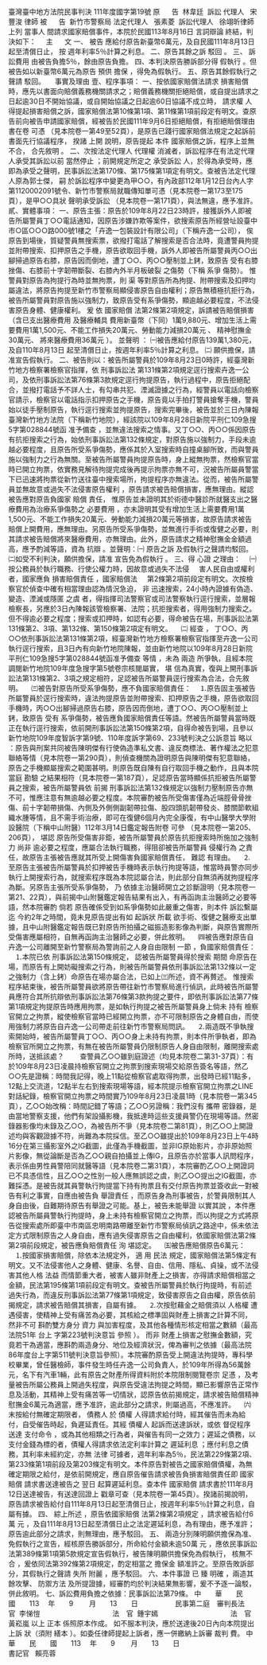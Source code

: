 臺灣臺中地方法院民事判決
111年度國字第19號
原      告  林韋廷  
訴訟
代理人
  宋豐浚
律師
被      告  新竹市警察局
法定代理人
  張素菱  
訴訟代理人
  徐翊昕律師
上列
當事人
間請求國家賠償事件，本院於民國113年8月16日
言詞辯論
終結，判決如下：
    主      文
一、
被告
應給付原告新臺幣6萬元，及自民國111年8月13日起至清償日止，
按
週年利率5％計算之利息。
二、原告其餘之訴
駁回
。
三、
訴訟費用
由被告負擔5％，餘由原告負擔。
四、本判決原告勝訴部分得
假執行
。但被告如以新臺幣6萬元為原告
預供
擔保
，得免為假執行。
五、原告其餘假執行之
聲請
駁回。
    事實及理由
壹、程序事項：
一、按依國家賠償法請求
損害賠償
時，應先以書面向賠償義務機關請求之；賠償義務機關拒絕賠償，或自提出請求之日起逾30日不開始協議，或自開始協議之日起逾60日協議不成立時，
請求權
人得提起損害賠償之訴，國家賠償法第10條第1項、第11條第1項前段定有明文。查原告前向被告申請國家賠償，經被告於民國111年9月6日拒絕賠償，有拒絕賠償理由書在卷
可憑
（見本院卷一第49至52頁），是原告已踐行國家賠償法規定之起訴前書面先行協議程序，
揆諸
上開
說明，原告提起
本件
國家賠償之訴，程序上並無不合，
合先敘明
。
二、次按法定代理人
代理權
消滅者，訴訟程序在有法定代理人承受其訴訟以前
當然停止
；前開規定所定之
承受訴訟
人，於得為承受時，應即為承受之聲明，民事訴訟法第170條、第175條第1項定有明文。查被告法定代理人原為郭士傑，
嗣
於訴訟程序中變更為甲○○，有內政部112年1月12日台內人字第1120002091號令、新竹市警察局就職傳知單可憑（見本院卷一第173至175頁），是甲○○具狀
聲明承受訴訟
（見本院卷一第171頁），與法無違，應予准許。
貳、實體事項：
一、原告主張：原告於109年8月22日23時許，接獲訴外人即被告所屬警員丁○○電話通知，因原告涉嫌詐欺等案件，欲搜索原告所經營址設臺中市○區○○○路000號1樓之「卉逸一包裝設計有限公司」（下稱卉逸一公司），
俟
原告到場後，質疑警員無搜索票，欲撥打電話了解搜索是否合法時，竟遭警員拘提並附帶搜索、扣押原告之手機，原告欲取回手機，訴外人即被告所屬警員丙○○出腳掃過原告右膝，原告因而倒地，遭丁○○、丙○○壓制並上銬，致原告
受有右膝挫傷、右膝前十字韌帶斷裂、右膝內外半月板破裂
之傷勢（下稱
系爭
傷勢）。
惟
警員對原告為拘提行為時並無拘票，則
渠
等對原告所為拘提、附帶搜索及扣押均屬違法，將原告拘提至新竹市警察局顯侵害原告自由權利；原告無積極抗拒行為，被告所屬警員對原告施以強制力，致原告受有系爭傷勢，顯逾越必要程度，不法侵害原告身體、健康權利。
爰
依
國家賠償
法第2條第2項規定，訴請被告賠償損害（含已支出醫療費用
及醫療輔具
費用新臺幣（下同）1萬9,880元、增加生活上需要費用1萬1,500元、不能工作損失20萬元、勞動能力減損20萬元
、
精神慰撫金
30萬元、
將來醫療費用36萬元
）。
並聲明
：
㈠被告應給付原告139萬1,380元，及自110年8月13日
起至清償日止，按週年利率5％計算之利息。
㈡
願供擔保，請准宣告假執行。
二、被告則以：被告所屬警員於109年8月23日0時許，經臺灣新竹地方檢察署檢察官指揮，依
刑事訴訟法
第131條第2項規定逕行搜索卉逸一公司，及依刑事訴訟法第76條第3款規定逕行拘提原告，執行過程中，原告拒絕配合，並撥打電話予不詳人士，有勾串共犯、湮滅證據之行為，經警員以電話向檢察官請示，檢察官以電話指示扣押原告之手機，原告竟以手拍打警員搶奪手機，警員始以徒手壓制原告，執行逕行搜索並拘提原告，搜索完畢後，被告並於三日內陳報臺灣新竹地方法院（下稱新竹地院），經該院以109年8月28日新院平刑仁109急搜5字第028844號函
准予備查
，並無違法搜索之情事。又丁○○、丙○○係因原告有抗拒搜索之行為，始依刑事訴訟法第132條規定，對原告施以強制力，手段未逾越必要程度，且原告所受系爭傷勢，應係其於入室搜索時自撞桌腳所致，而與警員施以強制力之行為無關。至被告所屬警員拘提原告時，身上縱無拘票，然檢察官當時已開立拘票，依實務見解待拘提完成後再提示拘票亦無不可，況被告所屬員警當下已迅速將拘票從新竹送往臺中搜索場所，拘提程序亦無違法。從而，被告所屬警員並無故意或過失不法侵害原告權利
，原告請求被告賠償損害，應無理由。縱認被告應對原告負國家
賠償
責任，
惟原告並未證明其於術德中醫診所就醫支出之醫療費用為治療系爭傷勢之
必要費用
，亦未證明其受有增加生活上需要費用1萬1,500元、不能工作損失20萬元、勞動能力減損20萬元等損害，故原告請求被告賠償上開費用，應無理由。另原告所受系爭傷勢，並無進行手術或復健之必要，則其請求被告賠償將來醫療費用，亦無理由。此外，原告請求之精神慰撫金金額過高，應予酌減等語，資為
抗辯
。並聲明：㈠
原告之訴
及假執行之聲請均駁回。㈡如受不利判決，願供擔保，請准
宣告免為假執行
。
三、得
心證
之理由：
　㈠按公務員於執行職務、行使公權力時，因故意或過失不法侵
    害人民自由或權利者，國家應負
損害賠償責任
，國家賠償法
    第2條第2項前段定有明文。次按檢察官於偵查中確有相當理由認為情況急迫，
非
迅速搜索，24小時內證據有偽造、變造、湮滅或隱匿
之虞
者，得指揮司法警察官或司法警察執行逕行搜索，並層報檢察長，另應於3日內陳報該管檢察署、法院；抗拒搜索者，得用強制力搜索之。但不得逾必要之程度；搜索或扣押時，如認有必要，得命被告在場，刑事訴訟法第131條第2、3項、第132條、第150條第2項定有明文。
　㈡
經查
，
丁○○、丙○○依刑事訴訟法第131條第2項，經臺灣新竹地方檢察署檢察官指揮至卉逸一公司執行逕行搜索，且3日內有向新竹地院陳報，並由新竹地院以109年8月28日新院平刑仁109急搜5字第028844號函准予備查
等情
，未為
兩造
所爭執，且經本院調閱新竹地院109年度急搜字第5號卷宗核閱屬實，
堪
信為真實，復與上開刑事訴訟法第131條第2、3項之規定相符，足認被告所屬警員逕行搜索為合法，合先敘明。
　㈢被告對原告所受系爭傷勢，應不負國家賠償責任：
　⒈原告固主張被告所屬警員於逕行搜索時，違法拘提原告並附帶搜索、扣押原告之手機，原告欲取回手機時，丙○○出腳掃過原告右膝，原告因而倒地，遭丁○○、丙○○壓制並上銬，致原告
受有
系爭傷勢，被告應負國家賠償責任等語。然被告所屬警員當時既正在執行逕行搜索，依前開刑事訴訟法第150條第2項，自得命被告到場，且參以新竹地院109年度智訴字第9號、110年度訴字第69、233號判決之公訴意旨
略以
：原告與刑案共同被告陳明傑有行使偽造準私文書、違反商標法、著作權法之犯意聯絡等情（見本院卷一第290頁），則偵查機關為證明原告與陳明傑有犯意聯絡，原告之手機顯屬搜索之範圍甚明。則原告既自陳有自行取回手機之動作，且與本院當庭
勘驗
之結果相符（見本院卷一第187頁），足認原告當時顯係抗拒被告所屬警員之搜索，被告所屬警員依
前揭
刑事訴訟法第132條規定以強制力壓制原告亦無不可，惟應注意有無逾越必要之程度。本院審酌被告所受傷害僅為近端脛骨骨挫傷、前十字韌帶損傷、內側及外側側副韌帶拉傷、股四頭肌韌帶發炎、膝關節軟組織水腫等情，且不需手術治療，即可在復健6個月內完全康復，有中山醫學大學附設醫院（下稱中山附醫）112年3月14日鑑定報告附卷
可參
（見本院卷一第205、206頁），
堪認
原告所受傷害非鉅，被告所屬警員於原告抗拒搜索時所施加之強制力
尚非
逾必要之程度，應屬合法執行職務，得阻卻被告所屬警員
侵權行為
之責任，故原告主張被告應就其所受上開傷害負國家賠償責任，
難認
有理由。
　⒉
至原告主張被告所屬警員於扣押被告手機時表示執行拘提等語，惟當時員警亦同步執行上開搜索行為，就搜索程序既為本院認屬合法，則此部分自無須再就拘提程序為斷。另原告主張所受系爭傷勢，
乃
依據主治醫師開立之診斷證明（見本院卷一第21、22頁），與前揭中山附醫鑑定報告結果有出入，有再函詢主治醫師之必要等語，然本院審酌
倘若
原告確係受到如系爭傷勢如此嚴重之傷害，則本件
訴訟繫屬
迄
今約2年之時間，竟未見原告提出有如
起訴狀
所載
欲手術、復健之醫療支出單據，且中山附醫鑑定報告既已對原告所拍攝之磁振造影影像為判斷，與原告實際所受傷害應屬相符，自無再函詢主治醫師之必要，併此敘明。
　㈣被告應對原告自卉逸一公司離開至新竹警察局為警詢前之人身自由限制
一節
，負國家賠償責任：
　⒈本院已依
刑事訴訟法第150條規定，
認被告所屬警員得於搜索
期間
命原告在場，而原告有上開妨礙搜索之行為，則被告所屬警員依刑事訴訟法第132條以一定之強制力（含上銬）命原告在場亦屬合法，已如上㈢所述，資不再贅述。
惟搜索程序結束後，被告所屬警員欲將原告帶往新竹市警察局進行偵訊，此時被告所屬警員應符合其所抗辯依刑事訴訟法第76條第3款拘提之要件，即依刑事訴訟法第77條第1項規定拘提原告時應用拘票，是如執行拘提之被告所屬警員身上倘未
持有
檢察官開立之拘票，縱使檢察官當時已經開立拘票，亦不可限制原告之身體自由，而使用強制力將原告自卉逸一公司帶走前往新竹市警察局問訊。
　⒉兩造既不爭執搜索開始時，被告所屬警員丁○○、丙○○身上未持有拘票，則本件所爭執者，即為檢察官所開立之拘票，有無在被告所屬警員仍限制原告人身自由限制，離開搜索處所時，送抵該處？
　　查警員乙○○雖到庭證述（均見本院卷二第31-37頁）：有於109年8月23日凌晨持檢察官開立之拘票到搜索現場交給原告簽名等語，然乙○○先是證稱：時間我記得，晚上11點從檢察官處取得拘票，出發時已經11點多，12點上交流道，12點半左右到搜索現場等語，經本院提示檢察官開立拘票之LINE對話紀錄，檢察官開立拘票之時間實乃109年8月23日凌晨1時（見本院卷一第345頁），乙○○始改稱：時間記錯了等語；乙○○另證稱：我們沒有
攜帶
密錄器，是由當地警察支援，他們有架設攝影機，我抵達時這些支援員警仍在現場等語。然密錄器影像均未錄及乙○○，為被告所不爭（見本院卷二第81頁），則乙○○上開證述均與客觀證據不符，尚難為本院採信。至乙○○雖提出於109年8月23日上午4時16分在第三攝影室外之IG截圖，此僅為手機截圖，並非IG原始影片，亦非原始照片影像，無從論斷是否為乙○○親自拍攝並上傳IG，且原告亦於當事人訊問程序，表示係由男性員警陪同就醫等語（見本院卷二第31頁），本院審酌乙○○上開證詞已不具憑信性，且乙○○之性別一般人應無誤認之虞，則乙○○提出之IG截圖，亦難採憑。是被告就其員警執行拘提當下持有拘票且有交付原告拘票並簽收此一對被告有利之事實，自應由被告負
舉證責任
，而原告身為刑事被告，於警員限制其人身自由後，自難期待原告有舉證之可能。基上，被告未能舉證
以實其說
，本件應認被告所屬員警執行拘提時，身上未持有檢察官開立之拘票，而以拘提之方式將原告從搜索處所即臺中市南區忠明南路帶離至新竹市警察局偵訊之路途中，係未依法定方式限制原告之人身自由，應有過失侵害原告之自由權利，依國家賠償法第2條第2項前段規定，被告應負賠償責任
洵
堪認定。
　㈤被告應賠償原告6萬元：
　⒈按國家損害賠償，除依本法規定外，
適
用
民法
規定，國家賠償法第5條定有明文。又不法侵害他人之身體、健康、名譽、自由、信用、隱私、貞操，或不法侵害其他人格
法益
而情節重大者，被害人雖非財產上之損害，亦得請求賠償相當之金額，民法第195條第1項前段定有明文。查被告所屬警員於執行拘提時，有前述過失行為，而違反刑事訴訟法第77條第1項規定，致侵害原告之自由權，原告依前揭規定，請求被告賠償其損害，自屬有據。
　⒉次按慰藉金之賠償須以
人格權
遭遇侵害，使精神上受有痛苦為必要，其核給之標準固與財產上損害之計算不同，
然非不可
斟酌雙方身分
資力
與加害程度，及其他各種情形核定相當之數額（最高法院51年
台上
字第223號判決意旨
參照
）。
而非
財產上損害之慰撫金數額，究竟若干為適當，應斟酌兩造身分、地位及經濟狀況，俾為審判之依據（最高法院86年度台上字第511號判決意旨參照）。本院審酌原告受上開違法拘提時，專科學校畢業，曾任醫檢師，事件發生時任卉逸一公司負責人，於109年所得為56萬餘元，名下有汽車1輛，此有原告之財產所得資料附於本院限制閱覽卷宗
足憑
，及考量被告所屬公務員上開過失程度，與原告受違法拘提之時間，顯已影響原告正常作息及活動，其精神上受有痛苦等一切情狀，認原告依前揭規定，請求被告賠償精神慰撫金6萬元為適當，應予准許，逾此部分之請求，則屬過高，不應准許。
　㈥
末按給付無確定期限者，
債務人
於
債權
人得請求給付時，經其催告而未為給付，自受催告時起，負遲延責任。其經
債權人
起訴而送達訴狀，或依
督促程序
送達
支付命令
，或為其他相類之行為者，與催告有同一之效力；遲延之債務，以支付金錢為標的者，債權人得請求依法定利率計算之
遲延利息
；應付利息之債務，其利率未經約定，亦無
法律
可據者，週年利率為5％，民法第229條第2項、第233條第1項前段及第203條定有明文。本件原告對被告之國家賠償債權，為無確定期限之給付，是依前開規定，應自原告催告請求被告負損害賠償責任即
國家賠償
請求書送達被告之
翌日
起算遲延利息。查本件
國家賠償
請求書於111年8月12日送達被告，有送達回證上
戳章可查（見本院卷一第45頁）。揆諸前揭說明，原告請求被告給付自111年8月13日起至清償日止，按週年利率5％計算之利息，自屬有據。
四、
綜上所述
，原告依國家賠償
法第2條第2項規定
，請求被告給付6萬
元
，及自111年8月13日起至清償日止之法定遲延利息，為有理由，應予准許；原告逾此部分之請求，則無理由，應予駁回。
五、
兩造分別陳明願供擔保為准、免假執行之宣告，經核原告勝訴部分，所命給付金額未逾50萬
元
，應依民事訴訟法第389條第1項第5款規定宣告假執行，被告陳明願供擔保免為假執行，
核無不合
，爰依同法第392條第2項規定，酌定相當之
擔保金
額准許之。至原告敗訴部分，其假執行之聲請
失所
附麗
，應予駁回。
六、本件事證
已
臻
明確
，兩造其餘攻擊、
防禦方法
及所提證據，經審酌均於判決結果無影響，爰不予逐一論駁，併此敘明。
七、訴訟費用負擔之依據：民事訴訟法第79條。
中　　華　　民　　國　　113 　年　　9 　　月　　13　　日
                  民事第二庭　審判長法　官  李悌愷
                                    法　官  鍾宇嫣
                                    法　官  黃崧嵐
以上
正本
係照原本作成。
如不服本判決，應於送達後20日內向本院提出
上訴
狀（須附
繕本
）。如委任律師提起上訴者，應一併繳納上訴審
裁判
費。
中　　華　　民　　國　　113 　年　　9 　　月　　13　　日
                                    
書記官
  賴亮蓉